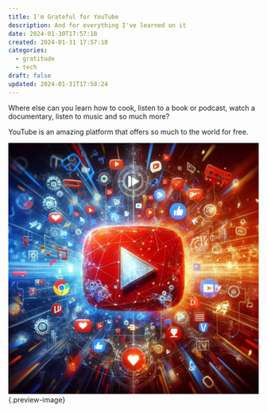 ```yaml
---
title: I'm Grateful for YouTube
description: And for everything I've learned on it
date: 2024-01-30T17:57:18
created: 2024-01-31 17:57:18
categories:
  - gratitude
  - tech
draft: false
updated: 2024-01-31T17:58:24
---
```

Where else can you learn how to cook, listen to a book or podcast, watch a documentary, listen to music and so much more?

YouTube is an amazing platform that offers so much to the world for free. 

![YouTube glorified](../img/dalle-youtube-glorified.jpeg){.preview-image}
